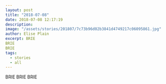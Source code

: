```yaml
---
layout: post
title: "2018-07-08"
date: 2018-07-08 12:17:19
description: 
image: "/assets/stories/201807/7c73b96d02b3841d4749217c06095861.jpg"
author: Elise Plain
excerpt: BRIE 
BRIE
BRIE
tags: 
  - stories
  - all
---
```


BRIE 
BRIE
BRIE
<p></p>
